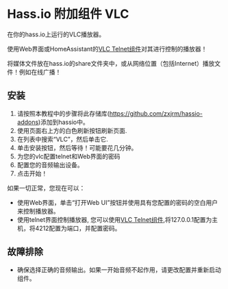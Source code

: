 # Hass.io 附加组件 VLC

在你的hass.io上运行的VLC播放器。

使用Web界面或HomeAssistant的[VLC Telnet组件](https://www.home-assistant.io/components/vlc-telnet/)对其进行控制的播放器！

将媒体文件放在hass.io的share文件夹中，或从网络位置（包括Internet）播放文件！例如在线广播！

## 安装
1. 请按照本教程中的步骤将此存储库(https://github.com/zxjrm/hassio-addons)添加到hassio中。
2. 使用页面右上方的白色刷新按钮刷新页面.
3. 在列表中搜索“VLC”，然后单击它.
4. 单击安装按钮，然后等待！可能要花几分钟。
5. 为您的vlc配置telnet和Web界面的密码
6. 配置您的音频输出设备。
7. 点击开始！

如果一切正常，您现在可以：
* 使用Web界面，单击“打开Web UI”按钮并使用具有您配置的密码的空白用户来控制播放器。
* 使用telnet界面控制播放器, 您可以使用[VLC Telnet组件](https://www.home-assistant.io/components/vlc-telnet/),将127.0.0.1配置为主机，将4212配置为端口，并配置密码。


## 故障排除
* 确保选择正确的音频输出。如果一开始音频不起作用，请更改配置并重新启动组件。